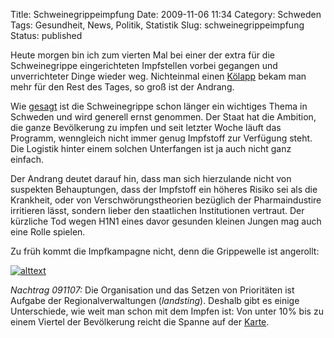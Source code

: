 Title: Schweinegrippeimpfung
Date: 2009-11-06 11:34
Category: Schweden
Tags: Gesundheit, News, Politik, Statistik
Slug: schweinegrippeimpfung
Status: published

Heute morgen bin ich zum vierten Mal bei einer der extra für die
Schweinegrippe eingerichteten Impfstellen vorbei gegangen und
unverrichteter Dinge wieder weg. Nichteinmal einen
[Kölapp](http://www.fiket.de/2006/09/25/wort-der-woche-koelapp/) bekam
man mehr für den Rest des Tages, so groß ist der Andrang.

Wie
[gesagt](http://www.fiket.de/2009/09/16/die-schweinegrippe-in-schweden/)
ist die Schweinegrippe schon länger ein wichtiges Thema in Schweden und
wird generell ernst genommen. Der Staat hat die Ambition, die ganze
Bevölkerung zu impfen und seit letzter Woche läuft das Programm,
wenngleich nicht immer genug Impfstoff zur Verfügung steht. Die Logistik
hinter einem solchen Unterfangen ist ja auch nicht ganz einfach.

Der Andrang deutet darauf hin, dass man sich hierzulande nicht von
suspekten Behauptungen, dass der Impfstoff ein höheres Risiko sei als
die Krankheit, oder von Verschwörungstheorien bezüglich der
Pharmaindustire irritieren lässt, sondern lieber den staatlichen
Institutionen vertraut. Der kürzliche Tod wegen H1N1 eines davor
gesunden kleinen Jungen mag auch eine Rolle spielen.

Zu früh kommt die Impfkampagne nicht, denn die Grippewelle ist
angerollt:  

[![alttext](/pic/flutrend.png)](http://smi.se/publikationer/smis-nyhetsbrev/influensarapporter/sasongen-20092010/influensarapport-vecka-44-2611---111--2009/#p15507)

*Nachtrag 091107:* Die Organisation und das Setzen von Prioritäten ist
Aufgabe der Regionalverwaltungen (*landsting*). Deshalb gibt es einige
Unterschiede, wie weit man schon mit dem Impfen ist: Von unter 10% bis
zu einem Viertel der Bevölkerung reicht die Spanne auf der
[Karte]((im)).


